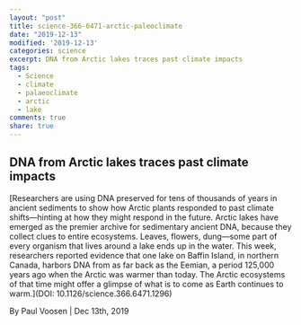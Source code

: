 ```yaml
---
layout: "post"
title: science-366-6471-arctic-paleoclimate
date: "2019-12-13"
modified: '2019-12-13'
categories: science
excerpt: DNA from Arctic lakes traces past climate impacts
tags:
  - Science
  - climate
  - palaeoclimate
  - arctic
  - lake
comments: true
share: true
---
```


## DNA from Arctic lakes traces past climate impacts

[Researchers are using DNA preserved for tens of thousands of years in ancient sediments to show how Arctic plants responded to past climate shifts—hinting at how they might respond in the future. Arctic lakes have emerged as the premier archive for sedimentary ancient DNA, because they collect clues to entire ecosystems. Leaves, flowers, dung—some part of every organism that lives around a lake ends up in the water. This week, researchers reported evidence that one lake on Baffin Island, in northern Canada, harbors DNA from as far back as the Eemian, a period 125,000 years ago when the Arctic was warmer than today. The Arctic ecosystems of that time might offer a glimpse of what is to come as Earth continues to warm.](DOI: 10.1126/science.366.6471.1296)

By Paul Voosen | Dec 13th, 2019

